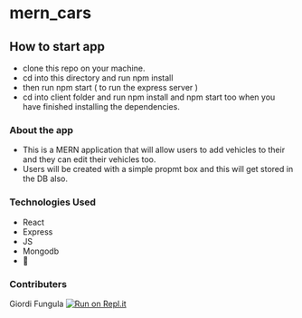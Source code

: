 # mern_cars

## How to start app

- clone this repo on your machine.
- cd into this directory and run npm install 
- then run npm start ( to run the express server )
- cd into client folder and run npm install and npm start too when you have finished installing the dependencies.

### About the app
- This is a MERN application that will allow users to add vehicles to their and they can edit their vehicles too.
- Users will be created with a simple propmt box and this will get stored in the DB also.

### Technologies Used
- React
- Express
- JS
- Mongodb
- 💓

### Contributers
Giordi Fungula
[![Run on Repl.it](https://repl.it/badge/github/giordifungula/mern_cars)](https://repl.it/github/giordifungula/mern_cars)
